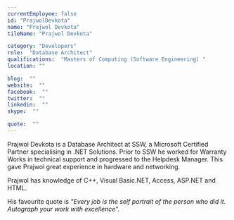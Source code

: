 ```yaml
---
currentEmployee: false
id: "PrajwolDevkota"
name: "Prajwol Devkota"
tileName: "Prajwol Devkota"

category: "Developers"
role:  "Database Architect"
qualifications:  "Masters of Computing (Software Engineering) "
location: ""

blog:  ""
website:  ""
facebook:  ""
twitter:  ""
linkedin:  ""
skype:  ""

quote:  ""
---
```


Prajwol Devkota is a Database Architect at SSW, a Microsoft Certified Partner specialising in .NET Solutions. Prior to SSW he worked for Warranty Works in technical support and progressed to the Helpdesk Manager. This gave Prajwol great experience in hardware and networking.

Prajwol has knowledge of C++, Visual Basic.NET, Access, ASP.NET and HTML.

His favourite quote is *"Every job is the self portrait of the person who did it. Autograph your work with excellence".*